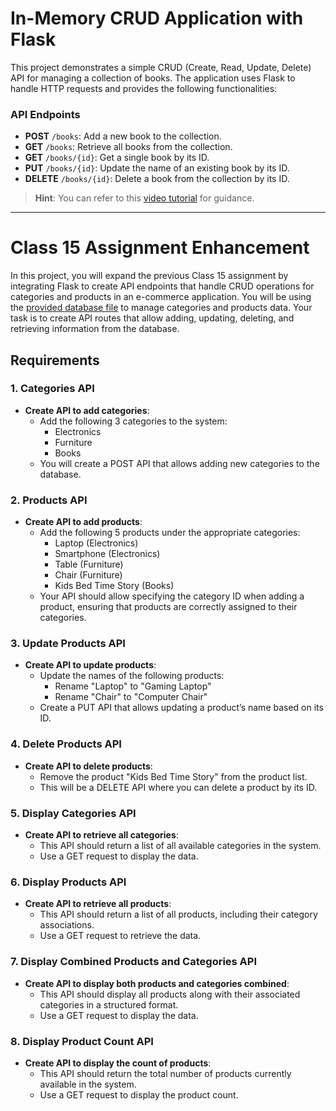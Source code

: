# In-Memory CRUD Application with Flask

This project demonstrates a simple CRUD (Create, Read, Update, Delete) API for managing a collection of books. The application uses Flask to handle HTTP requests and provides the following functionalities:

### API Endpoints

- **POST** `/books`: Add a new book to the collection.
- **GET** `/books`: Retrieve all books from the collection.
- **GET** `/books/{id}`: Get a single book by its ID.
- **PUT** `/books/{id}`: Update the name of an existing book by its ID.
- **DELETE** `/books/{id}`: Delete a book from the collection by its ID.

> **Hint**: You can refer to this [video tutorial](https://www.youtube.com/watch?v=n4orudncbTs) for guidance.

---

# Class 15 Assignment Enhancement

In this project, you will expand the previous Class 15 assignment by integrating Flask to create API endpoints that handle CRUD operations for categories and products in an e-commerce application. You will be using the [provided database file](https://github.com/mdanish0320/teaching-class/blob/master/JP-BE-PY-batch-2/class_17/db.sql) to manage categories and products data. Your task is to create API routes that allow adding, updating, deleting, and retrieving information from the database.

## Requirements

### 1. Categories API
- **Create API to add categories**:  
    - Add the following 3 categories to the system:
        - Electronics  
        - Furniture  
        - Books  
    - You will create a POST API that allows adding new categories to the database.

### 2. Products API
- **Create API to add products**:  
    - Add the following 5 products under the appropriate categories:
        - Laptop (Electronics)  
        - Smartphone (Electronics)  
        - Table (Furniture)  
        - Chair (Furniture)  
        - Kids Bed Time Story (Books)  
    - Your API should allow specifying the category ID when adding a product, ensuring that products are correctly assigned to their categories.

### 3. Update Products API
- **Create API to update products**:  
    - Update the names of the following products:
        - Rename "Laptop" to "Gaming Laptop"  
        - Rename "Chair" to "Computer Chair"  
    - Create a PUT API that allows updating a product’s name based on its ID.

### 4. Delete Products API
- **Create API to delete products**:  
    - Remove the product "Kids Bed Time Story" from the product list.
    - This will be a DELETE API where you can delete a product by its ID.

### 5. Display Categories API
- **Create API to retrieve all categories**:  
    - This API should return a list of all available categories in the system.
    - Use a GET request to display the data.

### 6. Display Products API
- **Create API to retrieve all products**:  
    - This API should return a list of all products, including their category associations.
    - Use a GET request to retrieve the data.

### 7. Display Combined Products and Categories API
- **Create API to display both products and categories combined**:  
    - This API should display all products along with their associated categories in a structured format.
    - Use a GET request to display the data.

### 8. Display Product Count API
- **Create API to display the count of products**:  
    - This API should return the total number of products currently available in the system.
    - Use a GET request to display the product count.